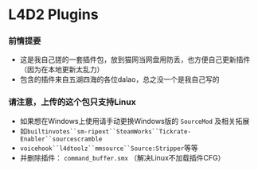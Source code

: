 # L4D2 Plugins 

### 前情提要
* 这是我自己搓的一套插件包，放到猫网当网盘用防丢，也方便自己更新插件（因为在本地更新太乱力）
* 包含的插件来自五湖四海的各位dalao，总之没一个是我自己写的

### 请注意，上传的这个包只支持Linux
* 如果想在Windows上使用请手动更换Windows版的 `SourceMod` 及相关拓展
* 如`builtinvotes``sm-ripext``SteamWorks``Tickrate-Enabler``sourcescramble`
* `voicehook``l4dtoolz``mmsource``Source:Stripper`等等
* 并删除插件： `command_buffer.smx` （解决Linux不加载插件CFG）
